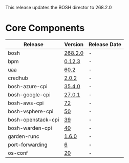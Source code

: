 This release updates the BOSH director to 268.2.0

# Core Components

| Release | Version | Release Date |
| ------- | ------- | ------------ |
| bosh | [268.2.0](https://github.com/cloudfoundry/bosh/releases/tag/v268.2.0) | - |
| bpm | [0.12.3](https://github.com/cloudfoundry-incubator/bpm-release/releases/tag/v0.12.3) | - |
| uaa | [60.2](https://github.com/cloudfoundry/uaa-release/releases/tag/v60.2) | - |
| credhub | [2.0.2](https://github.com/pivotal-cf/credhub-release/releases/tag/2.0.2) | - |
| bosh-azure-cpi | [35.4.0](https://github.com/cloudfoundry/bosh-azure-cpi-release/releases/tag/v35.4.0) | - |
| bosh-google-cpi | [27.0.1](https://github.com/cloudfoundry/bosh-google-cpi-release/releases/tag/v27.0.1) | - |
| bosh-aws-cpi | [72](https://github.com/cloudfoundry/bosh-aws-cpi-release/releases/tag/v72) | - |
| bosh-vsphere-cpi | [50](https://github.com/cloudfoundry/bosh-vsphere-cpi-release/releases/tag/v50) | - |
| bosh-openstack-cpi | [39](https://github.com/cloudfoundry/bosh-openstack-cpi-release/releases/tag/v39) | - |
| bosh-warden-cpi | [40](https://github.com/cppforlife/bosh-warden-cpi-release/releases/tag/v40) | - |
| garden-runc | [1.6.0](https://github.com/cloudfoundry/garden-runc-release/releases/tag/v1.6.0) | - |
| port-forwarding | [6](https://github.com/cloudfoundry-community/port-forwarding-boshrelease/releases/tag/v6) | - |
| os-conf | [20](https://github.com/cloudfoundry/os-conf-release/releases/tag/v20) | - |

